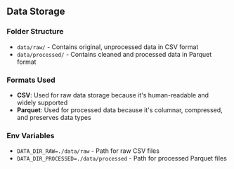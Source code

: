 ## Data Storage

### Folder Structure
- `data/raw/` - Contains original, unprocessed data in CSV format
- `data/processed/` - Contains cleaned and processed data in Parquet format

### Formats Used
- **CSV**: Used for raw data storage because it's human-readable and widely supported
- **Parquet**: Used for processed data because it's columnar, compressed, and preserves data types

### Env Variables
- `DATA_DIR_RAW=./data/raw` - Path for raw CSV files
- `DATA_DIR_PROCESSED=./data/processed` - Path for processed Parquet files